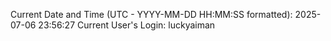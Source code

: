 Current Date and Time (UTC - YYYY-MM-DD HH:MM:SS formatted): 2025-07-06 23:56:27
Current User's Login: luckyaiman
